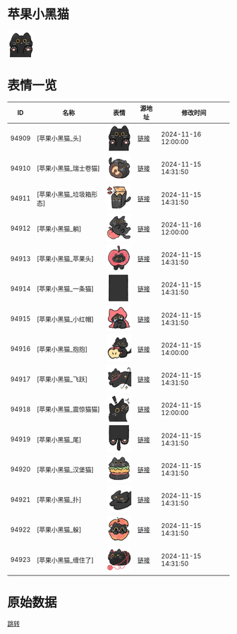 # 苹果小黑猫

<img src="./cover.png" height="60" alt="cover" />

# 表情一览

|ID|名称|表情|源地址|修改时间|
|----|----|----|----|----|
|94909|[苹果小黑猫_头]|<img src="./pic/094909_%5B苹果小黑猫_头%5D.png" height="60" alt="头"/>|[链接](https://i0.hdslb.com/bfs/garb/db7ed5854e77e6e33efdd22592d4d3e23eb7e06f.png)|2024-11-16 12:00:00|
|94910|[苹果小黑猫_瑞士卷猫]|<img src="./pic/094910_%5B苹果小黑猫_瑞士卷猫%5D.png" height="60" alt="瑞士卷猫"/>|[链接](https://i0.hdslb.com/bfs/garb/5e4c6ffc3883ccf18bd79ba7f5309df5d96bd0bb.png)|2024-11-15 14:31:50|
|94911|[苹果小黑猫_垃圾箱形态]|<img src="./pic/094911_%5B苹果小黑猫_垃圾箱形态%5D.png" height="60" alt="垃圾箱形态"/>|[链接](https://i0.hdslb.com/bfs/garb/77c4e9d1196462e76ea911ac94f9727bf2878da2.png)|2024-11-15 14:31:50|
|94912|[苹果小黑猫_躺]|<img src="./pic/094912_%5B苹果小黑猫_躺%5D.png" height="60" alt="躺"/>|[链接](https://i0.hdslb.com/bfs/garb/22e3f8417c9a9d8adc3d5cc3bdb0d4f1ccdaba3c.png)|2024-11-16 12:00:00|
|94913|[苹果小黑猫_苹果头]|<img src="./pic/094913_%5B苹果小黑猫_苹果头%5D.png" height="60" alt="苹果头"/>|[链接](https://i0.hdslb.com/bfs/garb/acf8eaae1019d3c4ec54c773502b4e2f503bde7f.png)|2024-11-15 14:31:50|
|94914|[苹果小黑猫_一条猫]|<img src="./pic/094914_%5B苹果小黑猫_一条猫%5D.png" height="60" alt="一条猫"/>|[链接](https://i0.hdslb.com/bfs/garb/89707db4d9fcb5be81d0c25e31539afb1e99fe13.png)|2024-11-15 14:31:50|
|94915|[苹果小黑猫_小红帽]|<img src="./pic/094915_%5B苹果小黑猫_小红帽%5D.png" height="60" alt="小红帽"/>|[链接](https://i0.hdslb.com/bfs/garb/049cd2d93296f57ba7e0f5f01928ba1f40d0848b.png)|2024-11-15 14:31:50|
|94916|[苹果小黑猫_抱抱]|<img src="./pic/094916_%5B苹果小黑猫_抱抱%5D.png" height="60" alt="抱抱"/>|[链接](https://i0.hdslb.com/bfs/garb/920fb1cde9f2f033677313f19b09da585073eddd.png)|2024-11-15 14:00:00|
|94917|[苹果小黑猫_飞跃]|<img src="./pic/094917_%5B苹果小黑猫_飞跃%5D.png" height="60" alt="飞跃"/>|[链接](https://i0.hdslb.com/bfs/garb/d3f098326089ef031cc884adad2e92bdce724498.png)|2024-11-15 14:31:50|
|94918|[苹果小黑猫_震惊猫猫]|<img src="./pic/094918_%5B苹果小黑猫_震惊猫猫%5D.png" height="60" alt="震惊猫猫"/>|[链接](https://i0.hdslb.com/bfs/garb/32e77c8328af7e56363bc11f5da751baf144680b.png)|2024-11-15 12:00:00|
|94919|[苹果小黑猫_尾]|<img src="./pic/094919_%5B苹果小黑猫_尾%5D.png" height="60" alt="尾"/>|[链接](https://i0.hdslb.com/bfs/garb/838d002628fb3d957a23ded2f80468dd2132c505.png)|2024-11-15 14:31:50|
|94920|[苹果小黑猫_汉堡猫]|<img src="./pic/094920_%5B苹果小黑猫_汉堡猫%5D.png" height="60" alt="汉堡猫"/>|[链接](https://i0.hdslb.com/bfs/garb/eae4138de159cdadcb951a9acb6e9b3d7ca6e20c.png)|2024-11-15 14:31:50|
|94921|[苹果小黑猫_扑]|<img src="./pic/094921_%5B苹果小黑猫_扑%5D.png" height="60" alt="扑"/>|[链接](https://i0.hdslb.com/bfs/garb/8ff6e263bdc0bbd3307eb89eeee8f4cde00c018a.png)|2024-11-15 14:31:50|
|94922|[苹果小黑猫_躲]|<img src="./pic/094922_%5B苹果小黑猫_躲%5D.png" height="60" alt="躲"/>|[链接](https://i0.hdslb.com/bfs/garb/9b1fb695d2600f6d0dedf7848f6e30f02c73f0cc.png)|2024-11-15 14:31:50|
|94923|[苹果小黑猫_缠住了]|<img src="./pic/094923_%5B苹果小黑猫_缠住了%5D.png" height="60" alt="缠住了"/>|[链接](https://i0.hdslb.com/bfs/garb/b8c6cf55177cfa7c56953f7c893420bf9150bb90.png)|2024-11-15 14:31:50|

# 原始数据

[跳转](./raw.json)

